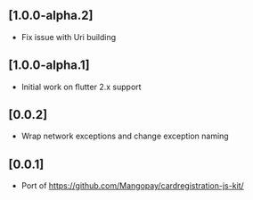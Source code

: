 ## [1.0.0-alpha.2] 

* Fix issue with Uri building

## [1.0.0-alpha.1] 

* Initial work on flutter 2.x support
## [0.0.2]

* Wrap network exceptions and change exception naming

## [0.0.1]

* Port of https://github.com/Mangopay/cardregistration-js-kit/